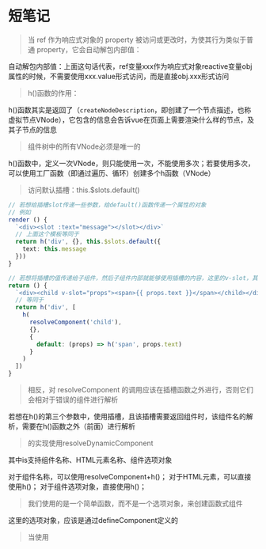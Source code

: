 # 短笔记

> 当 ref 作为响应式对象的 property 被访问或更改时，为使其行为类似于普通 property，它会自动解包内部值：

自动解包内部值：上面这句话代表，ref变量xxx作为响应式对象reactive变量obj属性的时候，不需要使用xxx.value形式访问，而是直接obj.xxx形式访问


> h()函数的作用：

h()函数其实是返回了（`createNodeDescription`，即创建了一个节点描述，也称虚拟节点VNode），它包含的信息会告诉vue在页面上需要渲染什么样的节点，及其子节点的信息

> 组件树中的所有VNode必须是唯一的
 
h()函数中，定义一次VNode，则只能使用一次，不能使用多次；若要使用多次，可以使用工厂函数（即通过遍历、循环）创建多个h函数（VNode）

> 访问默认插槽：this.$slots.default()

```typescript
// 若想给插槽slot传递一些参数，给default()函数传递一个属性的对象
// 例如
render () {
  `<div><slot :text="message"></slot></div>`
  // 上面这个模板等同于
  return h('div', {}, this.$slots.default({
    text: this.message
  }))
}

// 若想将插槽的值传递给子组件，然后子组件内部就能够使用插槽的内容，这里的v-slot，其实等同于v-slot:default
return () {
  `<div><child v-slot="props"><span>{{ props.text }}</span></child></div>`
  // 等同于
  return h('div', [
    h(
      resolveComponent('child'),
      {},
      {
        default: (props) => h('span', props.text)
      }
    )
  ])
}
```

> 相反，对 resolveComponent 的调用应该在插槽函数之外进行，否则它们会相对于错误的组件进行解析

若想在h()的第三个参数中，使用插槽，且该插槽需要返回组件时，该组件名的解析，需要在h()函数之外（前面）进行解析

> <component :is="name"></component>的实现使用resolveDynamicComponent

其中is支持组件名称、HTML元素名称、组件选项对象

对于组件名称，可以使用resolveComponent+h()；
对于HTML元素，可以直接使用h()；
对于组件选项对象，直接使用h()；

> 我们使用的是一个简单函数，而不是一个选项对象，来创建函数式组件

这里的选项对象，应该是通过defineComponent定义的

> 当使用 <script setup> 的时候，任何在 <script setup> 声明的顶层的绑定 (包括变量，函数声明，以及 import 引入的内容) 都能在模板中直接使用

这里相当于自动导出了这些变量和函数